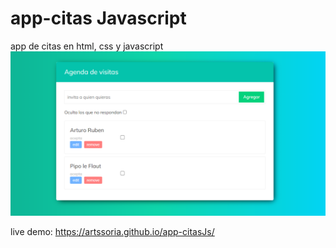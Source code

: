 # app-citas Javascript

app de citas en html, css y javascript
![image alert](https://github.com/artssoria/app-citasJs/blob/main/Captura.PNG)

live demo: https://artssoria.github.io/app-citasJs/


